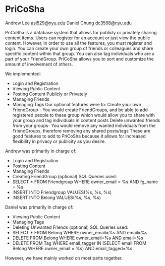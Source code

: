 # PriCoSha
Andrew Lee  asl529@nyu.edu
Daniel Chung  dc3598@nyu.edu

PriCoSha is a database system that allows for publicly or privately sharing content items. Users can register for an account or just view the public content. However, in order to use all the features, you must register and login. You can create your own group of friends or colleagues and share specific content within that group. You can also tag individuals who are a part of your FriendGroup. PriCoSha allows you to sort and customize the amount of involvement of others. 

We implemented:
- Login and Registration
- Viewing Public Content
- Posting Content Publicly or Privately
- Managing Friends
- Managing Tags
Our optional features were to:
Create your own FriendGroup - You would create FriendGroups, and be able to add registered people to these group which would allow you to share with your group and tag individuals in content posts
Delete unwanted friends from your groups- You would remove any wanted individuals from the FriendGroups, therefore removing any shared posts/tags
These are good features to add to PriCoSha because it allows for increased flexibility in privacy or publicity as you desire. 

Andrew was primarily in charge of:
- Login and Registration
- Posting Content
- Managing Friends
- Creating FriendGroup (optional)
SQL Queries used:
- SELECT * FROM Friendgroup WHERE owner_email = %s AND fg_name = %s
- INSERT INTO Friendgroup VALUES(%s, %s, %s)
- INSERT INTO Belong VALUES(%s, %s, %s)

Daniel was primarily in charge of:
- Viewing Public Content
- Managing Tags
- Deleting Unwanted Friends (optional)
SQL Queries used:
- SELECT * FROM Belong WHERE owner_email=%s AND email=%s
- DELETE FROM Belong WHERE owner_email=%s AND email=%s
- DELETE FROM Tag WHERE email_tagger IN (SELECT email FROM Belong WHERE owner_email = %s) AND email_tagged=%s

However, we have mainly worked on most parts together.
